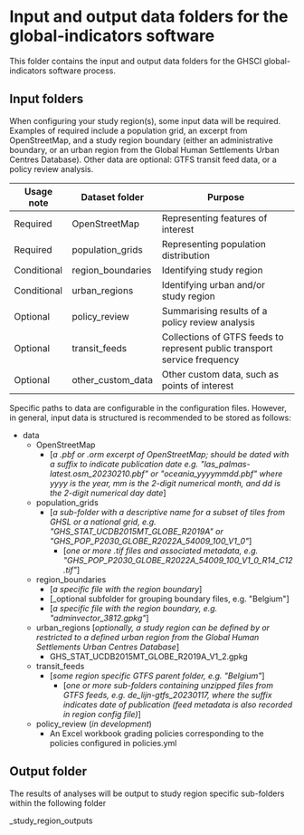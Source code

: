 # Input and output data folders for the global-indicators software

This folder contains the input and output data folders for the GHSCI global-indicators software process.

## Input folders

When configuring your study region(s), some input data will be required.  Examples of required include a population grid, an excerpt from OpenStreetMap, and a study region boundary (either an administrative boundary, or an urban region from the Global Human Settlements Urban Centres Database).  Other data are optional: GTFS transit feed data, or a policy review analysis.

|Usage note    | Dataset folder     | Purpose        |
|--------------|--------------------|----------------|
|Required      | OpenStreetMap      | Representing features of interest |
|Required      | population_grids   | Representing population distribution |
|Conditional   | region_boundaries  | Identifying study region |
|Conditional   | urban_regions      | Identifying urban and/or study region |
|Optional      | policy_review      | Summarising results of a policy review analysis |
|Optional      | transit_feeds      | Collections of GTFS feeds to represent public transport service frequency |
|Optional      | other_custom_data  | Other custom data, such as points of interest |

Specific paths to data are configurable in the configuration files.  However, in general, input data is structured is recommended to be stored as follows:

- data
    - OpenStreetMap
        - [_a .pbf or .orm excerpt of OpenStreetMap; should be dated with a suffix to indicate publication date e.g. "las_palmas-latest.osm_20230210.pbf" or "oceania_yyyymmdd.pbf" where yyyy is the year, mm is the 2-digit numerical month, and dd is the 2-digit numerical day date_]
    - population_grids
        -  [_a sub-folder with a descriptive name for a subset of tiles from GHSL or a national grid, e.g. "GHS_STAT_UCDB2015MT_GLOBE_R2019A" or "GHS_POP_P2030_GLOBE_R2022A_54009_100_V1_0"_]
            - [_one or more .tif files and associated metadata, e.g. "GHS_POP_P2030_GLOBE_R2022A_54009_100_V1_0_R14_C12.tif"_]
    - region_boundaries
        - [_a specific file with the region boundary_]
        - [_optional subfolder for grouping boundary files, e.g. "Belgium"]
        - [_a specific file with the region boundary, e.g. "adminvector_3812.gpkg"_]
    - urban_regions [_optionally, a study region can be defined by or restricted to a defined urban region from the Global Human Settlements Urban Centres Database_]
        - GHS_STAT_UCDB2015MT_GLOBE_R2019A_V1_2.gpkg
    - transit_feeds
        - [_some region specific GTFS parent folder, e.g. "Belgium"_]
            - [_one or more sub-folders containing unzipped files from GTFS feeds, e.g. de_lijn-gtfs_20230117, where the suffix indicates date of publication (feed metadata is also recorded in region config file)_]
    - policy_review (_in development_)
        - An Excel workbook grading policies corresponding to the policies configured in policies.yml

## Output folder

The results of analyses will be output to study region specific sub-folders within the following folder

_study_region_outputs
